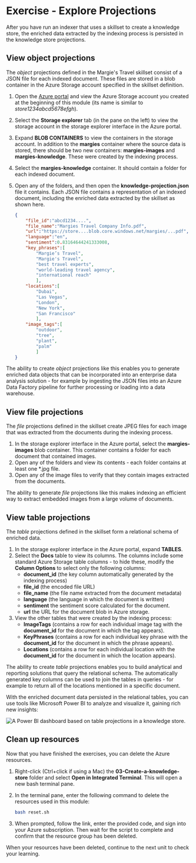 # Exercise - Explore Projections

After you have run an indexer that uses a skillset to create a knowledge store, the enriched data extracted by the indexing process is persisted in the knowledge store projections.

## View object projections

The *object* projections defined in the Margie's Travel skillset consist of a JSON file for each indexed document. These files are stored in a blob container in the Azure Storage account specified in the skillset definition.

1. Open the [Azure portal](https://portal.azure.com?portal=true) and view the Azure Storage account you created at the beginning of this module (its name is similar to *store1234abcd5678efgh*).
2. Select the **Storage explorer** tab (in the pane on the left) to view the storage account in the storage explorer interface in the Azure portal.
2. Expand **BLOB CONTAINERS** to view the containers in the storage account. In addition to the **margies** container where the source data is stored, there should be two new containers: **margies-images** and **margies-knowledge**. These were created by the indexing process.
3. Select the **margies-knowledge** container. It should contain a folder for each indexed document.
4. Open any of the folders, and then open the **knowledge-projection.json** file it contains. Each JSON file contains a representation of an indexed document, including the enriched data extracted by the skillset as shown here.

    ```json
    {
        "file_id":"abcd1234....",
        "file_name":"Margies Travel Company Info.pdf",
        "url":"https://store....blob.core.windows.net/margies/...pdf",
        "language":"en",
        "sentiment":0.83164644241333008,
        "key_phrases":[
            "Margie’s Travel",
            "Margie's Travel",
            "best travel experts",
            "world-leading travel agency",
            "international reach"
            ],
        "locations":[
            "Dubai",
            "Las Vegas",
            "London",
            "New York",
            "San Francisco"
            ],
        "image_tags":[
            "outdoor",
            "tree",
            "plant",
            "palm"
            ]
    }
    ```

The ability to create *object* projections like this enables you to generate enriched data objects that can be incorporated into an enterprise data analysis solution - for example by ingesting the JSON files into an Azure Data Factory pipeline for further processing or loading into a data warehouse.

## View file projections

The *file* projections defined in the skillset create JPEG files for each image that was extracted from the documents during the indexing process.

1. In the storage explorer interface in the Azure portal, select the **margies-images** blob container. This container contains a folder for each document that contained images.
2. Open any of the folders and view its contents - each folder contains at least one \*.jpg file.
3. Open any of the image files to verify that they contain images extracted from the documents.

The ability to generate *file* projections like this makes indexing an efficient way to extract embedded images from a large volume of documents.

## View table projections

The *table* projections defined in the skillset form a relational schema of enriched data.

1. In the storage explorer interface in the Azure portal, expand **TABLES**.
2. Select the **Docs** table to view its columns. The columns include some standard Azure Storage table columns - to hide these, modify the **Column Options** to select only the following columns:
    - **document_id** (the key column automatically generated by the indexing process)
    - **file_id** (the encoded file URL)
    - **file_name** (the file name extracted from the document metadata)
    - **language** (the language in which the document is written)
    - **sentiment** the sentiment score calculated for the document.
    - **url** the URL for the document blob in Azure storage.
3. View the other tables that were created by the indexing process:
    - **ImageTags** (contains a row for each individual image tag with the **document_id** for the document in which the tag appears).
    - **KeyPhrases** (contains a row for each individual key phrase with the **document_id** for the document in which the phrase appears).
    - **Locations** (contains a row for each individual location with the **document_id** for the document in which the location appears).

The ability to create *table* projections enables you to build analytical and reporting solutions that query the relational schema. The automatically generated key columns can be used to join the tables in queries - for example to return all of the locations mentioned in a specific document.

With the enriched document data persisted in the relational tables, you can use tools like Microsoft Power BI to analyze and visualize it, gaining rich new insights:

![A Power BI dashboard based on table projections in a knowledge store.](../media/power-bi.png)

## Clean up resources

Now that you have finished the exercises, you can delete the Azure resources.

1. Right-click (Ctrl+click if using a Mac) the **03-Create-a-knowledge-store** folder and select **Open in Integrated Terminal**. This will open a new bash terminal pane.
2. In the terminal pane, enter the following command to delete the resources used in this module:

    ```bash
    bash reset.sh
    ```
3. When prompted, follow the link, enter the provided code, and sign into your Azure subscription. Then wait for the script to complete and confirm that the resource group has been deleted.

When your resources have been deleted, continue to the next unit to check your learning.
